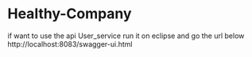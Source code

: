 # Healthy-Company


if want to use the api User_service run it on eclipse and go the url below
	http://localhost:8083/swagger-ui.html 